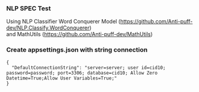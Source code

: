###  NLP SPEC Test 
Using NLP Classifier Word Conquerer Model (https://github.com/Anti-puff-dev/NLP.Classify.WordConquerer)  
and MathUtils (https://github.com/Anti-puff-dev/MathUtils)  
 

###  Create appsettings.json with string connection 

```
{
  "DefaultConnectionString": "server=server; user id=cid10; password=password; port=3306; database=cid10; Allow Zero Datetime=True;Allow User Variables=True;"
}
```

